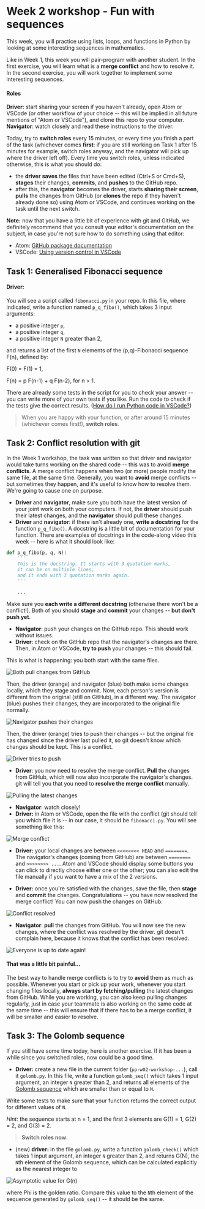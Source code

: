# Week 2 workshop - Fun with sequences

This week, you will practice using lists, loops, and functions in Python by looking at some interesting sequences in mathematics.

Like in Week 1, this week you will pair-program with another student. In the first exercise, you will learn what is a **merge conflict** and how to resolve it. In the second exercise, you will work together to implement some interesting sequences.

#### Roles

**Driver:** start sharing your screen if you haven't already, open Atom or VSCode (or other workflow of your choice -- this will be implied in all future mentions of "Atom or VSCode"), and clone this repo to your computer. **Navigator**: watch closely and read these instructions to the driver.

Today, try to **switch roles** every 15 minutes, or every time you finish a part of the task (whichever comes **first**: if you are still working on Task 1 after 15 minutes for example, switch roles anyway, and the navigator will pick up where the driver left off). Every time you switch roles, unless indicated otherwise, this is what you should do:
- the **driver** **saves** the files that have been edited (Ctrl+S or Cmd+S), **stages** their changes, **commits**, and **pushes** to the GitHub repo.
- after this, the **navigator** becomes the driver, starts **sharing their screen**, **pulls** the changes from GitHub (or **clones** the repo if they haven't already done so) using Atom or VSCode, and continues working on the task until the next switch.

**Note:** now that you have a little bit of experience with git and GitHub, we definitely recommend that you consult your editor's documentation on the subject, in case you're not sure how to do something using that editor:
- Atom: [GitHub package documentation](https://flight-manual.atom.io/using-atom/sections/github-package/)
- VSCode: [Using version control in VSCode](https://code.visualstudio.com/docs/editor/versioncontrol)

## Task 1: Generalised Fibonacci sequence

#### Driver:

You will see a script called `fibonacci.py` in your repo. In this file, where indicated, write a function named `p_q_fibo()`, which takes 3 input arguments:
- a positive integer `p`,
- a positive integer `q`,
- a positive integer `N` greater than 2,

and returns a list of the first `N` elements of the (p,q)-Fibonacci sequence F(n), defined by:

F(0) = F(1) = 1,

F(n) = p F(n-1) + q F(n-2), for n > 1.

There are already some tests in the script for you to check your answer -- you can write more of your own tests if you like. Run the code to check if the tests give the correct results. ([How do I run Python code in VSCode?](https://code.visualstudio.com/docs/python/python-tutorial#_run-hello-world))

> When you are happy with your function, or after around 15 minutes (whichever comes first!), **switch roles**.


## Task 2: Conflict resolution with git

In the Week 1 workshop, the task was written so that driver and navigator would take turns working on the shared code -- this was to avoid **merge conflicts**. A merge conflict happens when two (or more) people modify the same file, at the same time. Generally, you want to **avoid** merge conflicts -- but sometimes they happen, and it's useful to know how to resolve them. We're going to cause one on purpose.

- **Driver** and **navigator**, make sure you both have the latest version of your joint work on both your computers. If not, the **driver** should push their latest changes, and the **navigator** should pull these changes.
- **Driver** and **navigator**: if there isn't already one, **write a docstring** for the function `p_q_fibo()`. A docstring is a little bit of documentation for your function. There are examples of docstrings in the code-along video this week -- here is what it should look like:

```python
def p_q_fibo(p, q, N):
    '''
    This is the docstring. It starts with 3 quotation marks,
    it can be on multiple lines,
    and it ends with 3 quotation marks again.
    '''

    ...
```

Make sure you **each write a different docstring** (otherwise there won't be a conflict!). Both of you should **stage** and **commit** your changes -- **but don't push yet**.

- **Navigator**: push your changes on the GitHub repo. This should work without issues.
- **Driver**: check on the GitHub repo that the navigator's changes are there. Then, in Atom or VSCode, **try to push** your changes -- this should fail.

This is what is happening: you both start with the same files.

![Both pull changes from GitHub](graphics/gh_1.png)

Then, the driver (orange) and navigator (blue) both make some changes locally, which they stage and commit. Now, each person's version is different from the original (still on GitHub), in a different way. The navigator (blue) pushes their changes, they are incorporated to the original file normally.

![Navigator pushes their changes](graphics/gh_2.png)

Then, the driver (orange) tries to push their changes -- but the original file has changed since the driver last pulled it, so git doesn't know which changes should be kept. This is a conflict.

![Driver tries to push](graphics/gh_3.png)

- **Driver**: you now need to resolve the merge conflict. **Pull** the changes from GitHub, which will now also incorporate the navigator's changes. git will tell you that you need to **resolve the merge conflict** manually.

![Pulling the latest changes](graphics/gh_4.png)

- **Navigator**: watch closely!
- **Driver:** in Atom or VSCode, open the file with the conflict (git should tell you which file it is -- in our case, it should be `fibonacci.py`. You will see something like this:

![Merge conflict](graphics/gh_5.png)

- **Driver:** your local changes are between `<<<<<<<< HEAD` and `========`. The navigator's changes (coming from GitHub) are between `========` and `>>>>>>>> ...`. Atom and VSCode should display some buttons you can click to directly choose either one or the other; you can also edit the file manually if you want to have a mix of the 2 versions.

- **Driver:** once you're satisfied with the changes, save the file, then **stage** and **commit** the changes. Congratulations -- you have now resolved the merge conflict! You can now push the changes on GitHub.

![Conflict resolved](graphics/gh_6.png)

- **Navigator**: **pull** the changes from GitHub. You will now see the new changes, where the conflict was resolved by the driver. git doesn't complain here, because it knows that the conflict has been resolved.

![Everyone is up to date again!](graphics/gh_7.png)

#### That was a little bit painful...

The best way to handle merge conflicts is to try to **avoid** them as much as possible. Whenever you start or pick up your work, whenever you start changing files locally, **always start by fetching/pulling** the latest changes from GitHub. While you are working, you can also keep pulling changes regularly, just in case your teammate is also working on the same code at the same time -- this will ensure that if there has to be a merge conflict, it will be smaller and easier to resolve.

## Task 3: The Golomb sequence

If you still have some time today, here is another exercise. If it has been a while since you switched roles, now could be a good time.

- **Driver:** create a new file in the current folder (`pp-w02-workshop-...`), call it `golomb.py`. In this file, write a function `golomb_seq()` which takes 1 input argument, an integer `N` greater than 2, and returns all elements of the [Golomb sequence](https://en.wikipedia.org/wiki/Golomb_sequence) which are smaller than or equal to `N`.

Write some tests to make sure that your function returns the correct output for different values of `N`.

*Hint:* the sequence starts at n = 1, and the first 3 elements are G(1) = 1, G(2) = 2, and G(3) = 2.

> **Switch roles now**.

- (new) **driver:** in the file `golomb.py`, write a function `golomb_check()` which takes 1 input argument, an integer `N` greater than 2, and returns G(N), the `N`th element of the Golomb sequence, which can be calculated explicitly as the nearest integer to 

![Asymptotic value for G(n)](https://wikimedia.org/api/rest_v1/media/math/render/svg/e4628073cd6f87ef43d325c0d28fcfadc928d949)

where Phi is the golden ratio. Compare this value to the `N`th element of the sequence generated by `golomb_seq()` -- it should be the same.
